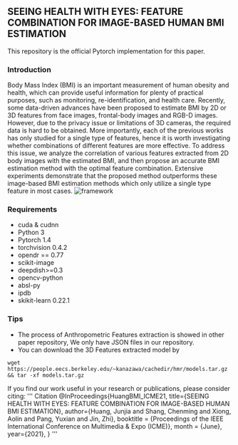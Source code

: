 ## SEEING HEALTH WITH EYES: FEATURE COMBINATION FOR IMAGE-BASED HUMAN BMI ESTIMATION
This repository is the official Pytorch implementation for this paper.
### Introduction
Body Mass Index (BMI) is an important measurement of human obesity and health, which can provide useful information for plenty of practical purposes, such as monitoring, re-identification, and health care. Recently, some data-driven advances have been proposed to estimate BMI by 2D or 3D features from face images, frontal-body images and RGB-D images. However, due to the privacy issue or limitations of 3D cameras, the required data is hard to be obtained. More importantly, each of the previous works has only studied for a single type of features, hence it is worth investigating whether combinations of different features are more effective. To address this issue, we analyze the correlation of various features extracted from 2D body images with the estimated BMI, and then propose an accurate BMI estimation method with the optimal feature combination. Extensive experiments demonstrate that the proposed method outperforms these image-based BMI estimation methods which only utilize a single type feature in most cases.
![framework](https://user-images.githubusercontent.com/63050198/113507783-1aec2180-957f-11eb-9368-0cf1017626ff.jpg)
### Requirements
- cuda & cudnn
- Python 3
- Pytorch 1.4
- torchvision 0.4.2
- opendr == 0.77
- scikit-image
- deepdish>=0.3
- opencv-python
- absl-py
- ipdb
- skikit-learn 0.22.1

### Tips
- The process of Anthropometric Features extraction is showed in other paper repository, We only have JSON files in our repository.
- You can download the 3D Features extracted model by 
```
wget https://people.eecs.berkeley.edu/~kanazawa/cachedir/hmr/models.tar.gz && tar -xf models.tar.gz
```
If you find our work useful in your research or publications, please consider citing:
'''
Citation
@InProceedings{HuangBMI_ICME21,
    title={SEEING HEALTH WITH EYES: FEATURE COMBINATION FOR IMAGE-BASED HUMAN BMI ESTIMATION},
    author={Huang, Junjia and Shang, Chenming and Xiong, Aolin and Pang, Yuxian and Jin, Zhi},
    booktitle = {Proceedings of the IEEE International Conference on Multimedia & Expo (ICME)},
     month = {June}, 
     year={2021},
}
'''

